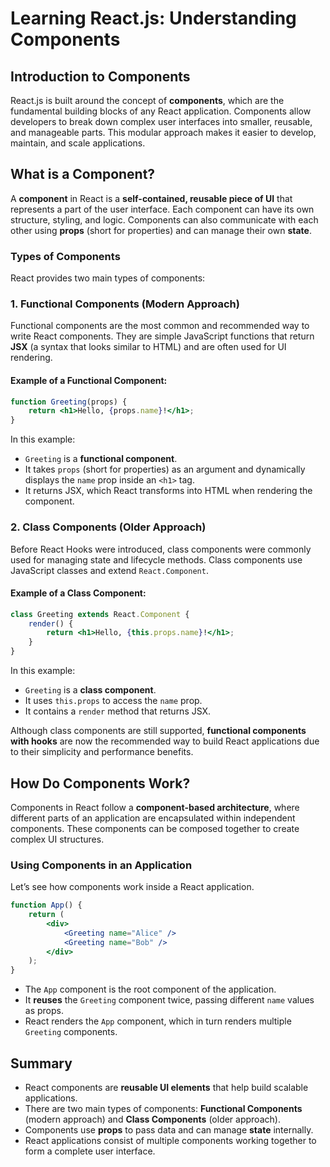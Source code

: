 # Learning React.js: Understanding Components

## Introduction to Components
React.js is built around the concept of **components**, which are the fundamental building blocks of any React application. Components allow developers to break down complex user interfaces into smaller, reusable, and manageable parts. This modular approach makes it easier to develop, maintain, and scale applications.

## What is a Component?
A **component** in React is a **self-contained, reusable piece of UI** that represents a part of the user interface. Each component can have its own structure, styling, and logic. Components can also communicate with each other using **props** (short for properties) and can manage their own **state**.

### Types of Components
React provides two main types of components:

### 1. Functional Components (Modern Approach)
Functional components are the most common and recommended way to write React components. They are simple JavaScript functions that return **JSX** (a syntax that looks similar to HTML) and are often used for UI rendering.

#### Example of a Functional Component:
```jsx
function Greeting(props) {
    return <h1>Hello, {props.name}!</h1>;
}
```

In this example:
- `Greeting` is a **functional component**.
- It takes `props` (short for properties) as an argument and dynamically displays the `name` prop inside an `<h1>` tag.
- It returns JSX, which React transforms into HTML when rendering the component.

### 2. Class Components (Older Approach)
Before React Hooks were introduced, class components were commonly used for managing state and lifecycle methods. Class components use JavaScript classes and extend `React.Component`.

#### Example of a Class Component:
```jsx
class Greeting extends React.Component {
    render() {
        return <h1>Hello, {this.props.name}!</h1>;
    }
}
```

In this example:
- `Greeting` is a **class component**.
- It uses `this.props` to access the `name` prop.
- It contains a `render` method that returns JSX.

Although class components are still supported, **functional components with hooks** are now the recommended way to build React applications due to their simplicity and performance benefits.

## How Do Components Work?
Components in React follow a **component-based architecture**, where different parts of an application are encapsulated within independent components. These components can be composed together to create complex UI structures.

### Using Components in an Application
Let’s see how components work inside a React application.

```jsx
function App() {
    return (
        <div>
            <Greeting name="Alice" />
            <Greeting name="Bob" />
        </div>
    );
}
```

- The `App` component is the root component of the application.
- It **reuses** the `Greeting` component twice, passing different `name` values as props.
- React renders the `App` component, which in turn renders multiple `Greeting` components.



## Summary
- React components are **reusable UI elements** that help build scalable applications.
- There are two main types of components: **Functional Components** (modern approach) and **Class Components** (older approach).
- Components use **props** to pass data and can manage **state** internally.
- React applications consist of multiple components working together to form a complete user interface.


